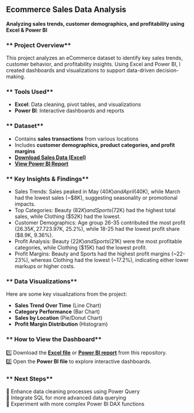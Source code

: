 ## **Ecommerce Sales Data Analysis**  
**Analyzing sales trends, customer demographics, and profitability using Excel & Power BI**  

### ** Project Overview**  
This project analyzes an eCommerce dataset to identify key sales trends, customer behavior, and profitability insights. Using Excel and Power BI, I created dashboards and visualizations to support data-driven decision-making.  

### ** Tools Used**  
- **Excel**: Data cleaning, pivot tables, and visualizations  
- **Power BI**: Interactive dashboards and reports  

### ** Dataset**  
- Contains **sales transactions** from various locations  
- Includes **customer demographics, product categories, and profit margins**  
-  **[Download Sales Data (Excel)](https://github.com/melthatonegirl/Excel-PowerBI-Projects/blob/main/Melissa%20Mock%20Sales%20Data%20Interview%20excel.xlsx)**  
-  **[View Power BI Report](https://github.com/melthatonegirl/Excel-PowerBI-Projects/blob/main/melissa%20interview%20eccommerce%20stuff.pbix)**  

### ** Key Insights & Findings**  
- Sales Trends: Sales peaked in May ($40K) and April ($40K), while March had the lowest sales (~$8K), suggesting seasonality or promotional impacts.
- Top Categories: Beauty ($82K) and Sports ($72K) had the highest total sales, while Clothing ($52K) had the lowest.
- Customer Demographics: Age group 26-35 contributed the most profit ($26.35K, 27.7%), followed by 36-45 ($23.97K, 25.2%), while 18-25 had the lowest profit share ($8.9K, 9.36%).
- Profit Analysis: Beauty ($22K) and Sports ($21K) were the most profitable categories, while Clothing ($15K) had the lowest profit.
- Profit Margins: Beauty and Sports had the highest profit margins (~22-23%), whereas Clothing had the lowest (~17.2%), indicating either lower markups or higher costs.

### ** Data Visualizations**  
Here are some key visualizations from the project:  
-  **Sales Trend Over Time** (Line Chart)  
-  **Category Performance** (Bar Chart)  
- **Sales by Location** (Pie/Donut Chart)  
- **Profit Margin Distribution** (Histogram)  



### ** How to View the Dashboard**  
1️⃣ Download the **[Excel file](https://github.com/melthatonegirl/Excel-PowerBI-Projects/blob/main/Melissa%20Mock%20Sales%20Data%20Interview%20excel.xlsx)** or **[Power BI report](https://github.com/melthatonegirl/Excel-PowerBI-Projects/blob/main/melissa%20interview%20eccommerce%20stuff.pbix)** from this repository.  
2️⃣ Open the **Power BI file** to explore interactive dashboards.  

### ** Next Steps**  
🔹 Enhance data cleaning processes using Power Query  
🔹 Integrate SQL for more advanced data querying  
🔹 Experiment with more complex Power BI DAX functions  
